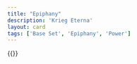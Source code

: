 ```yaml
---
title: "Epiphany"
description: 'Krieg Eterna'
layout: card
tags: ['Base Set', 'Epiphany', 'Power']
---
```

{{<card-detail-page title="Enlightenment" artwork="The Orrery of Lutzen by Joseph Wright of Derby (1766)" />}}